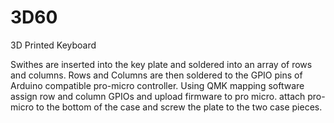 # 3D60
3D Printed Keyboard

Swithes are inserted into the key plate and soldered into an array of rows and columns.
Rows and Columns are then soldered to the GPIO pins of Arduino compatible pro-micro controller.
Using QMK mapping software assign row and column GPIOs and upload firmware to pro micro.
attach pro-micro to the bottom of the case and screw the plate to the two case pieces.
